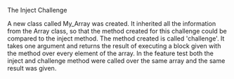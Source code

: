 The Inject Challenge

A new class called My_Array was created. 
It inherited all the information from the Array class, so that the method created for this challenge could be compared to the inject method. 
The method created is called 'challenge'.
It takes one argument and returns the result of executing a block given with the method over every element of the array. 
In the feature test both the inject and challenge method were called over the same array and the same result was given.  
